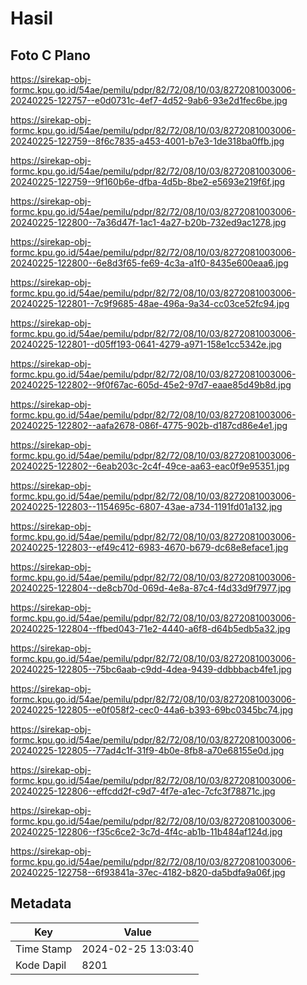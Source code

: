 # Hasil

## Foto C Plano

https://sirekap-obj-formc.kpu.go.id/54ae/pemilu/pdpr/82/72/08/10/03/8272081003006-20240225-122757--e0d0731c-4ef7-4d52-9ab6-93e2d1fec6be.jpg

https://sirekap-obj-formc.kpu.go.id/54ae/pemilu/pdpr/82/72/08/10/03/8272081003006-20240225-122759--8f6c7835-a453-4001-b7e3-1de318ba0ffb.jpg

https://sirekap-obj-formc.kpu.go.id/54ae/pemilu/pdpr/82/72/08/10/03/8272081003006-20240225-122759--9f160b6e-dfba-4d5b-8be2-e5693e219f6f.jpg

https://sirekap-obj-formc.kpu.go.id/54ae/pemilu/pdpr/82/72/08/10/03/8272081003006-20240225-122800--7a36d47f-1ac1-4a27-b20b-732ed9ac1278.jpg

https://sirekap-obj-formc.kpu.go.id/54ae/pemilu/pdpr/82/72/08/10/03/8272081003006-20240225-122800--6e8d3f65-fe69-4c3a-a1f0-8435e600eaa6.jpg

https://sirekap-obj-formc.kpu.go.id/54ae/pemilu/pdpr/82/72/08/10/03/8272081003006-20240225-122801--7c9f9685-48ae-496a-9a34-cc03ce52fc94.jpg

https://sirekap-obj-formc.kpu.go.id/54ae/pemilu/pdpr/82/72/08/10/03/8272081003006-20240225-122801--d05ff193-0641-4279-a971-158e1cc5342e.jpg

https://sirekap-obj-formc.kpu.go.id/54ae/pemilu/pdpr/82/72/08/10/03/8272081003006-20240225-122802--9f0f67ac-605d-45e2-97d7-eaae85d49b8d.jpg

https://sirekap-obj-formc.kpu.go.id/54ae/pemilu/pdpr/82/72/08/10/03/8272081003006-20240225-122802--aafa2678-086f-4775-902b-d187cd86e4e1.jpg

https://sirekap-obj-formc.kpu.go.id/54ae/pemilu/pdpr/82/72/08/10/03/8272081003006-20240225-122802--6eab203c-2c4f-49ce-aa63-eac0f9e95351.jpg

https://sirekap-obj-formc.kpu.go.id/54ae/pemilu/pdpr/82/72/08/10/03/8272081003006-20240225-122803--1154695c-6807-43ae-a734-1191fd01a132.jpg

https://sirekap-obj-formc.kpu.go.id/54ae/pemilu/pdpr/82/72/08/10/03/8272081003006-20240225-122803--ef49c412-6983-4670-b679-dc68e8eface1.jpg

https://sirekap-obj-formc.kpu.go.id/54ae/pemilu/pdpr/82/72/08/10/03/8272081003006-20240225-122804--de8cb70d-069d-4e8a-87c4-f4d33d9f7977.jpg

https://sirekap-obj-formc.kpu.go.id/54ae/pemilu/pdpr/82/72/08/10/03/8272081003006-20240225-122804--ffbed043-71e2-4440-a6f8-d64b5edb5a32.jpg

https://sirekap-obj-formc.kpu.go.id/54ae/pemilu/pdpr/82/72/08/10/03/8272081003006-20240225-122805--75bc6aab-c9dd-4dea-9439-ddbbbacb4fe1.jpg

https://sirekap-obj-formc.kpu.go.id/54ae/pemilu/pdpr/82/72/08/10/03/8272081003006-20240225-122805--e0f058f2-cec0-44a6-b393-69bc0345bc74.jpg

https://sirekap-obj-formc.kpu.go.id/54ae/pemilu/pdpr/82/72/08/10/03/8272081003006-20240225-122805--77ad4c1f-31f9-4b0e-8fb8-a70e68155e0d.jpg

https://sirekap-obj-formc.kpu.go.id/54ae/pemilu/pdpr/82/72/08/10/03/8272081003006-20240225-122806--effcdd2f-c9d7-4f7e-a1ec-7cfc3f78871c.jpg

https://sirekap-obj-formc.kpu.go.id/54ae/pemilu/pdpr/82/72/08/10/03/8272081003006-20240225-122806--f35c6ce2-3c7d-4f4c-ab1b-11b484af124d.jpg

https://sirekap-obj-formc.kpu.go.id/54ae/pemilu/pdpr/82/72/08/10/03/8272081003006-20240225-122758--6f93841a-37ec-4182-b820-da5bdfa9a06f.jpg


## Metadata

| Key        | Value               |
| ---------- | ------------------- |
| Time Stamp | 2024-02-25 13:03:40 |
| Kode Dapil | 8201                |



